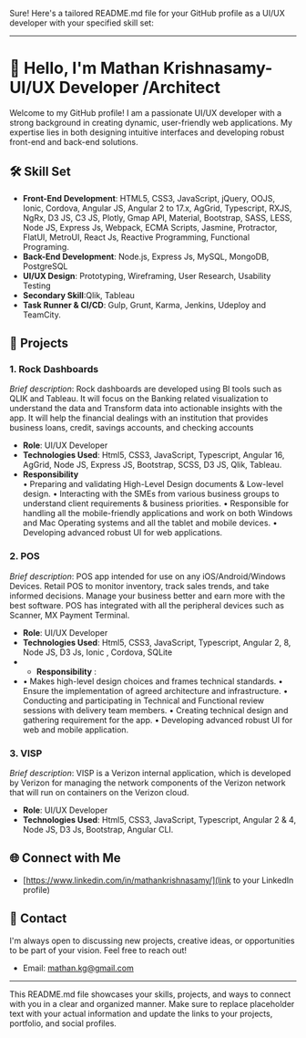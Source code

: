 Sure! Here's a tailored README.md file for your GitHub profile as a UI/UX developer with your specified skill set:

---

# 👋 Hello, I'm Mathan Krishnasamy- UI/UX Developer /Architect

Welcome to my GitHub profile! I am a passionate UI/UX developer with a strong background in creating dynamic, user-friendly web applications. My expertise lies in both designing intuitive interfaces and developing robust front-end and back-end solutions.

## 🛠️ Skill Set

- **Front-End Development**: HTML5, CSS3, JavaScript, jQuery, OOJS, Ionic, Cordova,  Angular JS, Angular 2 to 17.x, AgGrid, Typescript, RXJS, NgRx, D3 JS, C3 JS, Plotly, Gmap API, Material, Bootstrap, SASS, LESS, Node JS, Express Js, Webpack, ECMA Scripts, Jasmine, Protractor, FlatUI, MetroUI, React Js, Reactive Programming, Functional Programing.
- **Back-End Development**: Node.js, Express Js, MySQL, MongoDB, PostgreSQL
- **UI/UX Design**: Prototyping, Wireframing, User Research, Usability Testing
-  **Secondary Skill**:Qlik, Tableau
-  **Task Runner & CI/CD**: Gulp, Grunt, Karma, Jenkins, Udeploy and TeamCity.

## 📂 Projects

### 1. Rock Dashboards
*Brief description*: Rock dashboards are developed using BI tools such as QLIK and Tableau. It will focus on the Banking related visualization to understand the data and Transform data into actionable insights with the app. It will help the financial dealings with an institution that provides business loans, credit, savings accounts, and checking accounts 

- **Role**: UI/UX Developer
- **Technologies Used**: Html5, CSS3, JavaScript, Typescript, Angular 16, AgGrid, Node JS, Express JS, Bootstrap, SCSS, D3 JS, Qlik, Tableau.
- **Responsibility**     
•	Preparing and validating High-Level Design documents & Low-level design.
•	Interacting with the SMEs from various business groups to understand client requirements & business priorities.
•	Responsible for handling all the mobile-friendly applications and work on both Windows and Mac Operating systems and all the tablet and mobile devices.
•	Developing advanced robust UI for web applications.


### 2. POS 
*Brief description*: POS app intended for use on any iOS/Android/Windows Devices. Retail POS to monitor inventory, track sales trends, and take informed decisions. Manage your business better and earn more with the best software. POS has integrated with all the peripheral devices such as Scanner, MX Payment Terminal.

- **Role**: UI/UX Developer
- **Technologies Used**: Html5, CSS3, JavaScript, Typescript, Angular 2, 8, Node JS, D3 Js, Ionic , Cordova, SQLite
- - **Responsibility** :
- •	Makes high-level design choices and frames technical standards.
•	Ensure the implementation of agreed architecture and infrastructure.
•	Conducting and participating in Technical and Functional review sessions with delivery team members.
•	Creating technical design and gathering requirement for the app.
•	Developing advanced robust UI for web and mobile application.


### 3. VISP 
*Brief description*: VISP is a Verizon internal application, which is developed by Verizon for managing the network components of the Verizon network that will run on containers on the Verizon cloud. 

- **Role**: UI/UX Developer
- **Technologies Used**: Html5, CSS3, JavaScript, Typescript, Angular 2 & 4, Node JS, D3 Js, Bootstrap, Angular CLI.

## 🌐 Connect with Me

- [https://www.linkedin.com/in/mathankrishnasamy/](link to your LinkedIn profile)

## 📧 Contact

I'm always open to discussing new projects, creative ideas, or opportunities to be part of your vision. Feel free to reach out!

- Email: [mathan.kg@gmail.com](mailto:mathan.kg@gmail.com)

---

This README.md file showcases your skills, projects, and ways to connect with you in a clear and organized manner. Make sure to replace placeholder text with your actual information and update the links to your projects, portfolio, and social profiles.
